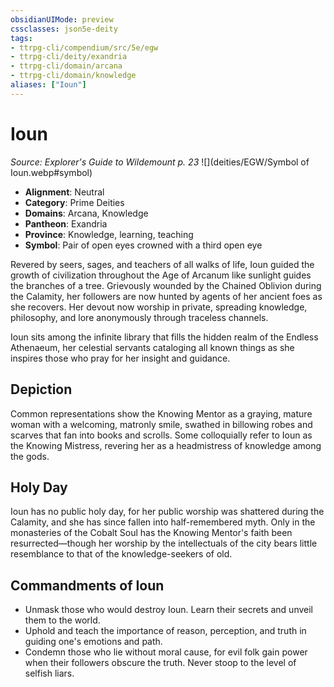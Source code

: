 ```yaml
---
obsidianUIMode: preview
cssclasses: json5e-deity
tags:
- ttrpg-cli/compendium/src/5e/egw
- ttrpg-cli/deity/exandria
- ttrpg-cli/domain/arcana
- ttrpg-cli/domain/knowledge
aliases: ["Ioun"]
---
```

# Ioun
*Source: Explorer's Guide to Wildemount p. 23* 
![](deities/EGW/Symbol of Ioun.webp#symbol)

- **Alignment**: Neutral
- **Category**: Prime Deities
- **Domains**: Arcana, Knowledge
- **Pantheon**: Exandria
- **Province**: Knowledge, learning, teaching
- **Symbol**: Pair of open eyes crowned with a third open eye

Revered by seers, sages, and teachers of all walks of life, Ioun guided the growth of civilization throughout the Age of Arcanum like sunlight guides the branches of a tree. Grievously wounded by the Chained Oblivion during the Calamity, her followers are now hunted by agents of her ancient foes as she recovers. Her devout now worship in private, spreading knowledge, philosophy, and lore anonymously through traceless channels.

Ioun sits among the infinite library that fills the hidden realm of the Endless Athenaeum, her celestial servants cataloging all known things as she inspires those who pray for her insight and guidance.

## Depiction

Common representations show the Knowing Mentor as a graying, mature woman with a welcoming, matronly smile, swathed in billowing robes and scarves that fan into books and scrolls. Some colloquially refer to Ioun as the Knowing Mistress, revering her as a headmistress of knowledge among the gods.

## Holy Day

Ioun has no public holy day, for her public worship was shattered during the Calamity, and she has since fallen into half-remembered myth. Only in the monasteries of the Cobalt Soul has the Knowing Mentor's faith been resurrected—though her worship by the intellectuals of the city bears little resemblance to that of the knowledge-seekers of old.

## Commandments of Ioun

- Unmask those who would destroy Ioun. Learn their secrets and unveil them to the world.  
- Uphold and teach the importance of reason, perception, and truth in guiding one's emotions and path.  
- Condemn those who lie without moral cause, for evil folk gain power when their followers obscure the truth. Never stoop to the level of selfish liars.